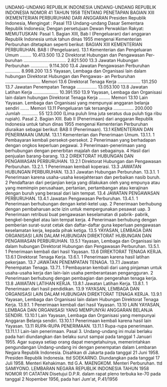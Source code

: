  UNDANG-UNDANG REPUBLIK INDONESIA UNDANG-UNDANG REPUBLIK INDONESIA NOMOR 41 TAHUN 1958 TENTANG PENETAPAN BAGIAN XIII (KEMENTERIAN PERBURUHAN) DARI ANGGARAN Presiden Republik Indonesia,
Mengingat :
 Pasal 113 Undang-undang Dasar Sementara Republik Indonesia; Dengan persetujuan Dewan Perwakilan Rakyat:
MEMUTUSKAN:
 Pasal 1. Bagian XIII, Bab I (Pengeluaran) dari anggaran Republik Indonesia untuk tahun dinas 1955 mengenai Kementerian Perburuhan ditetapkan seperti berikut: BAGIAN XIII KEMENTERIAN PERBURUHAN. BAB I (Pengeluaran).
13.1 Kementerian dan Pengeluaran Umum ......... 10.413.500 13.2 Direktorat Hubungan dan Pengawasan Per- buruhan .................................. 2.821.500 13.3 Jawatan Hubungan Perburuhan .............. 9.114.300 13.4 Jawatan Pengawasan Perburuhan ............ 8.998.200 13.5 Yayasan, Lembaga dan Organisasi lain dalam hubungan Direktorat Hubungan dan Pengawas- an Perburuhan ............................ Memori 13.6 Direktorat Tenaga Kerja .................. 131.250 13.7 Jawatan Penempatan Tenaga ................ 13.053.100 13.8 Jawatan Latihan Kerja .................... 10.391.150 13.9 Yayasan, Lembaga dan Organisasi lain dalam hubungan Direktorat Tenaga Kerja ......... Memori 13.10 Lain Yayasan. Lembaga dan Organisasi yang mempunyai anggaran belanja sendiri ....... Memori 13.11 Pengeluaran tak tersangka ................ 200.000 Jumlah ............. 55 123.000 (Lima puluh lima juta seratus dua puluh tiga ribu rupiah). Pasal 2. Bagian XIII. Bab II (Penerimaan) dari anggaran Republik Indonesia untuk tahun dinas 1955 mengenai Kementerian Perburuhan diuraikan sebagai berikut: BAB II (Penerimaan).
13.1 KEMENTERIAN DAN PENERIMAAN UMUM.
13.1.1 Kementerian dan Penerimaan Umum.
13.1.1. 1 Pembayaran kembali persekot-persekot. 2 Penerimaan yang berhadapan dengan ongkos keperluan pegawai. 3 Penerimaan-penerimaan yang berhubungan dengan penerbitan majalah dan sebagainya. 4 Hasil dari penjualan barang-barang.
13.2 DIREKTORAT HUBUNGAN DAN PENGAWASAN PERBURUHAN.
13.2.1 Direktorat Hubungan dan Pengawasan Perburuhan.
13.2.1. 1 Penerimaan kembali koperasi.
13.3 JAWATAN HUBUNGAN PERBURUHAN.
13.3.1 Jawatan Hubungan Perburuhan.
13.3.1. 1 Penerimaan karena usaha-usaha kesejahteraan dan perbaikan nasib buruh. 2 Pendaftaran dari perjanjian kerja yang dilakukan oleh yang empunya atau yang memimpin perusahaan, pertanian, pertambangan atau kerajinan dengan buruh yang berasal dari lain tempat.
13.4 JAWATAN PENGAWASAN PERBURUHAN.
13.4.1 Jawatan Pengawasan Perburuhan.
13.4.1. 1 Penerimaan berhubungan dengan ketel-ketel uap. 2 Penerimaan berhubung dengan pembaharuan acte izin untuk mempergunakan pesawat uap. 3 Penerimaan retribusi buat pengawasan keselamatan di pabrik- pabrik, bengkel-bengkel atau lain tempat kerja. 4 Penerimaan berhubung dengan pemberian surat-surat cetak dan daftar-daftar guna keperluan pengawasan keselamatan kerja, kepada pihak ketiga.
13.5 YAYASAN, LEMBAGA DAN ORGANISASI LAIN DALAM HUBUNGAN DIREKTORAT HUBUNGAN DAN PENGAWASAN PERBURUHAN.
13.5.1 Yayasan, Lembaga dan Organisasi lain dalam hubungan Direktorat Hubungan dan Pengawasan Perburuhan.
13.5.1. 1 Penerimaan kembali dari hasil Yayasan.
13.6 DIREKTORAT TENAGA KERJA.
13.6.1 Direktorat Tenaga Kerja.
13.6.1. 1 Penerimaan karena hasil latihan pekerjaan.
13.7 JAWATAN PENEMPATAN TENAGA.
13.7.1 Jawatan Penempatan Tenaga.
13.7.1. 1 Pembayaran kembali dari uang pinjaman untuk usaha-usaha kerja dan lain-lain usaha pemberantasan pengangguran. 2 Penerimaan berhubung dengan pembagian dan pengerahan tenaga kerja.
13.8 JAWATAN LATIHAN KERJA.
13.8.1 Jawatan Latihan Kerja.
13.8.1. 1 Penerimaan dari hasil pendidikan.
13.9 YAYASAN, LEMBAGA DAN ORGANISASI LAIN DALAM HUBUNGAN DIREKTORAT TENAGA KERJA.
13.9.1 Yayasan, Lembaga dan Organisasi lain dalam Hubungan Direktorat Tenaga Kerja.
13.9.1. 1 Penerimaan kembali dari hasil Yayasan.
13.10 LAIN YAYASAN, LEMBAGA DAN ORGANISASI YANG MEMPUNYAI ANGGARAN BELANJA SENDIRI.
13.10.1 Lain Yayasan, Lembaga dan Organisasi yang mempunyai Anggaran Belanja sendiri.
13.10.1.1 Penerimaan kembali karena hasil lain Yayasan.
13.11 RUPA-RUPA PENERIMAAN.
13.11.1 Rupa-rupa penerimaan.
13.11.1.1 Lain-lain penerimaan. Pasal 3. Undang-undang ini mulai berlaku pada hari diundangkan dan belaku surut sampai pada tanggal 1 Januari 1955. Agar supaya setiap orang dapat mengetahuinya, memerintahkan pengundangan Undang-undang ini dengan penempatan dalam Lembaran Negara Republik Indonesia. Disahkan di Jakarta pada tanggal 21 Juni 1958. Presiden Republik Indonesia. ttd SOEKARNO. Diundangkan pada tanggal 17 Juli 1958. Menteri Kehakiman. ttd G.A. MAENGKOM. Menteri Perburuhan. ttd SAMIYONO. LEMBARAN NEGARA REPUBLIK INDONESIA TAHUN 1958 NOMOR 91 CATATAN Disetujui D.P.R. dalam rapat pleno terbuka ke-70 pada tanggal 2 Nopember 1956, pada hari Jum'at, P.41/1956